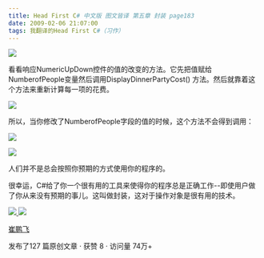 ```yaml
---
title: Head First C# 中文版 图文皆译 第五章 封装 page183
date: 2009-02-06 21:07:00
tags: 我翻译的Head First C#（习作）
---
```

![](https://p-blog.csdn.net/images/p_blog_csdn_net/cuipengfei1/EntryImages/20090206/%E6%88%AA%E5%9B%BE00633695512283076708.jpg)

看看响应NumericUpDown控件的值的改变的方法。它先把值赋给NumberofPeople变量然后调用DisplayDinnerPartyCost()
方法。然后就靠着这个方法来重新计算每一项的花费。

![](https://p-blog.csdn.net/images/p_blog_csdn_net/cuipengfei1/EntryImages/20090206/%E6%88%AA%E5%9B%BE01633695512283389200.jpg)

所以，当你修改了NumberofPeople字段的值的时候，这个方法不会得到调用：

![](https://p-blog.csdn.net/images/p_blog_csdn_net/cuipengfei1/EntryImages/20090206/%E6%88%AA%E5%9B%BE02633695512284014184.jpg)

![](https://p-blog.csdn.net/images/p_blog_csdn_net/cuipengfei1/EntryImages/20090206/%E6%88%AA%E5%9B%BE03.jpg)

人们并不是总会按照你预期的方式使用你的程序的。

很幸运，C#给了你一个很有用的工具来使得你的程序总是正确工作--即使用户做了你从来没有预期的事儿。这叫做封装，这对于操作对象是很有用的技术。



[ ![](https://profile.csdnimg.cn/5/2/5/3_cuipengfei1)
![](https://g.csdnimg.cn/static/user-reg-year/1x/11.png)
](https://blog.csdn.net/cuipengfei1)

[ 崔鹏飞 ](https://blog.csdn.net/cuipengfei1)

发布了127 篇原创文章  ·  获赞 8  ·  访问量 74万+

